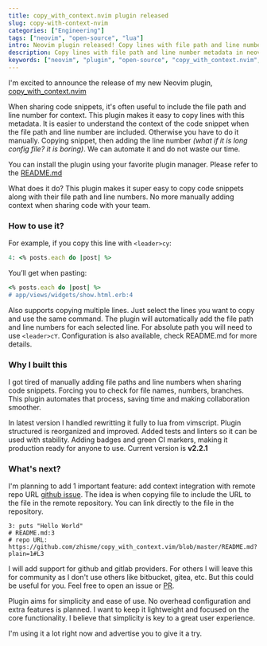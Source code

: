 ```yaml
---
title: copy_with_context.nvim plugin released
slug: copy-with-context-nvim
categories: ["Engineering"]
tags: ["neovim", "open-source", "lua"]
intro: Neovim plugin released! Copy lines with file path and line number metadata. Perfect for sharing code snippets with context.
description: Copy lines with file path and line number metadata in neovim. Perfect for sharing code snippets with context.
keywords: ["neovim", "plugin", "open-source", "copy_with_context.nvim", "lua", "nvim"]
---
```

I'm excited to announce the release of my new Neovim plugin, [copy_with_context.nvim](https://github.com/zhisme/copy_with_context.nvim)

When sharing code snippets, it's often useful to include the file path and line number for context. This plugin makes it easy to copy lines with this metadata. It is easier to understand the context of the code snippet when the file path and line number are included. Otherwise you have to do it manually. Copying snippet, then adding the line number *(what if it is long config file? it is boring)*. We can automate it and do not waste our time.

You can install the plugin using your favorite plugin manager. Please refer to the [README.md](https://github.com/zhisme/copy_with_context.nvim?tab=readme-ov-file#installation)

What does it do? This plugin makes it super easy to copy code snippets along with their file path and line numbers. No more manually adding context when sharing code with your team.

### How to use it?
For example, if you copy this line with `<leader>cy`:
```ruby
4: <% posts.each do |post| %>
```
You’ll get when pasting:
```ruby
<% posts.each do |post| %>
# app/views/widgets/show.html.erb:4
```
Also supports copying multiple lines. Just select the lines you want to copy and use the same command. The plugin will automatically add the file path and line numbers for each selected line. For absolute path you will need to use `<leader>cY`. Configuration is also available, check README.md for more details.

### Why I built this
I got tired of manually adding file paths and line numbers when sharing code snippets. Forcing you to check for file names, numbers, branches. This plugin automates that process, saving time and making collaboration smoother.

In latest version I handled rewritting it fully to lua from vimscript. Plugin structured is reorganized and improved. Added tests and linters so it can be used with stability. Adding badges and green CI markers, making it production ready for anyone to use. Current version is **v2.2.1**

### What's next?

I'm planning to add 1 important feature: add context integration with remote repo URL [github issue](https://github.com/zhisme/copy_with_context.nvim/issues/1).
The idea is when copying file to include the URL to the file in the remote repository. You can link directly to the file in the repository.
```
3: puts "Hello World"
# README.md:3
# repo URL: https://github.com/zhisme/copy_with_context.vim/blob/master/README.md?plain=1#L3
```
I will add support for github and gitlab providers. For others I will leave this for community as I don't use others like bitbucket, gitea, etc. But this could be useful for you. Feel free to open an issue or [PR](https://github.com/zhisme/copy_with_context.nvim/pulls).

Plugin aims for simplicity and ease of use. No overhead configuration and extra features is planned. I want to keep it lightweight and focused on the core functionality. I believe that simplicity is key to a great user experience.

I'm using it a lot right now and advertise you to give it a try.
